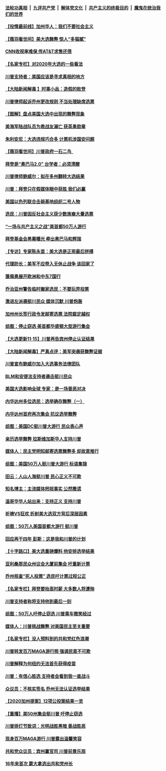 ####  [法轮功真相](../../../../basic/blob/master/README.md?t=11161002) &nbsp;|&nbsp; [九评共产党](../../../../9ping.md/blob/master/README.md?t=11161002) &nbsp;|&nbsp; [解体党文化](../../../../jtdwh.md/blob/master/README.md?t=11161002)  &nbsp;|&nbsp; [共产主义的终极目的](../../../../gczydzjmd.md/blob/master/README.md?t=11161002) &nbsp;|&nbsp; [魔鬼在统治我们的世界](../../../../mgztzwmdsj.md/blob/master/README.md?t=11161002) 

#### [【役情最前线】加州华人：我们不要社会主义](../pages/nsc412/n12552016.md?t=11161002) 

#### [【薇羽看世间】美大选舞弊 惊人“多猫腻”](../pages/nsc412/n12551495.md?t=11161002) 

#### [CNN收视率难保 传AT&T求售还债](../pages/nsc412/n12551353.md?t=11161002) 

#### [【名家专栏】对2020年大选的一些看法](../pages/nsc412/n12551118.md?t=11161002) 

#### [川普支持者：美国应该是寻求真相的地方](../pages/nsc412/n12551736.md?t=11161002) 

#### [【大陆新闻解毒 】时事小品：造假的败登](../pages/nsc412/n12551030.md?t=11161002) 

#### [川普律师起诉乔州更改规则 不当处理缺席选票](../pages/nsc412/n12551816.md?t=11161002) 

#### [【图解】盘点美国大选中出现的舞弊现象](../pages/nsc412/n12551781.md?t=11161002) 

#### [美海军陆战队员为救战友溺亡 获英勇勋章](../pages/nsc412/n12551044.md?t=11161002) 

#### [朱利安尼：大选违规巧合多 计票机涉国安问题](../pages/nsc412/n12551769.md?t=11161002) 

#### [【薇羽看世间】川普政府一石二鸟   ](../pages/nsc412/n12551389.md?t=11161002) 

#### [拜登是“奥巴马2.0” 台学者：必须清醒](../pages/nsc412/n12547556.md?t=11161002) 

#### [川普律师鲍威尔：拟在多州翻转大选结果](../pages/nsc412/n12551731.md?t=11161002) 

#### [川普：拜登只在假媒体眼中获胜 我们必赢](../pages/nsc412/n12551570.md?t=11161002) 

#### [美国以色列联合击毙基地组织二号人物](../pages/nsc412/n12551575.md?t=11161002) 

#### [选民：川普因反社会主义获少数族裔大量选票](../pages/nsc412/n12551561.md?t=11161002) 

#### [“一场与共产主义之战”美首都50万人游行](../pages/nsc412/n12550985.md?t=11161002) 

#### [拜登基金会黑幕曝光 牵出奥巴马和辉瑞](../pages/nsc412/n12551522.md?t=11161002) 

#### [【专访】专家陈永苗：美大选是正邪最后拼搏](../pages/nsc412/n12551352.md?t=11161002) 

#### [代理防长：美军不应卷入无休止战争 该回家了](../pages/nsc412/n12551458.md?t=11161002) 

#### [蓬佩奥展开欧洲和中东7国行](../pages/nsc412/n12551331.md?t=11161002) 

#### [乔治亚州警告临时搬家选民：不要玩弄投票](../pages/nsc412/n12551166.md?t=11161002) 

#### [激进左派袭挺川民众 媒体沉默 川普炮轰](../pages/nsc412/n12551262.md?t=11161002) 

#### [加州州长签行政令发邮寄选票 法院裁定越权](../pages/nsc412/n12551154.md?t=11161002) 

#### [组图：停止窃选 美首都华盛顿大型游行集会](../pages/nsc412/n12551175.md?t=11161002) 

#### [【大选更新11·15】川普再告宾州停止认证结果](../pages/nsc412/n12550675.md?t=11161002) 

#### [【大陆新闻解毒】严真点评：美军突袭获舞弊证据](../pages/nsc412/n12551035.md?t=11161002) 

#### [川普宣布鲍威尔加入大选事务法律团队](../pages/nsc412/n12550980.md?t=11161002) 

#### [BLM和安提法支持者袭击挺川民众](../pages/nsc412/n12551005.md?t=11161002) 

#### [美国大选影响全球 专家：是一场善恶对决](../pages/nsc412/n12550876.md?t=11161002) 

#### [内华达州多位选民：选举确存舞弊（一）](../pages/nsc412/n12550715.md?t=11161002) 

#### [内华达州首府再次集会 抗议选举舞弊](../pages/nsc412/n12550741.md?t=11161002) 

#### [组图：美国DC挺川普大游行 民众表心声](../pages/nsc412/n12550596.md?t=11161002) 

#### [亲历选举舞弊 拉斯维加斯华人支持川普](../pages/nsc412/n12550671.md?t=11161002) 

#### [媒体人：民主党明知邮寄选票舞弊多 却故意推行](../pages/nsc412/n12545847.md?t=11161002) 

#### [组图：美国50万人挺川普大游行 标语集锦](../pages/nsc412/n12550427.md?t=11161002) 

#### [田云：人山人海挺川普 民心正义不可欺](../pages/nsc412/n12550294.md?t=11161002) 

#### [知名博主：主流媒体罔视事实 公然撒谎](../pages/nsc412/n12550536.md?t=11161002) 

#### [温哥华华人站出来：支持正义 支持川普](../pages/nsc412/n12550451.md?t=11161002) 

#### [祈祷VS狂欢 折射美大选双方背后深层因素](../pages/nsc412/n12549548.md?t=11161002) 

#### [组图：50万人美国首都大游行 挺川普](../pages/nsc412/n12550216.md?t=11161002) 

#### [回应再干四年 彭斯：这是我和川普的计划](../pages/nsc412/n12550298.md?t=11161002) 

#### [【十字路口】美大选重磅爆料 他安排选举结果](../pages/nsc412/n12550057.md?t=11161002) 

#### [亚利桑那民众州议会大厦前集会 吁重新计票](../pages/nsc412/n12550170.md?t=11161002) 

#### [乔州核查“死人投票” 选民吁计票过程公正](../pages/nsc412/n12549900.md?t=11161002) 

#### [【名家专栏】拜登要抬高时薪 大多数人将遭殃](../pages/nsc412/n12549561.md?t=11161002) 

#### [川普支持者称将支持他到最后一刻](../pages/nsc412/n12549816.md?t=11161002) 

#### [组图：50万人吁停止窃选 川普乘车微笑经过](../pages/nsc412/n12549853.md?t=11161002) 

#### [媒体人：川普挑战舞弊 对美国民主至关重要](../pages/nsc412/n12549899.md?t=11161002) 

#### [【名家专栏】没人预料到的共和党红色浪潮](../pages/nsc412/n12549274.md?t=11161002) 

#### [川普转发百万MAGA游行照 强调民意不可欺](../pages/nsc412/n12549739.md?t=11161002) 

#### [川普解释为何纽约无法首先获得疫苗](../pages/nsc412/n12549807.md?t=11161002) 

#### [川普：有信心胜选 支持者会看到我一直战斗](../pages/nsc412/n12549753.md?t=11161002) 

#### [众议员：不核实签名 乔州无法认证选举结果](../pages/nsc412/n12549755.md?t=11161002) 

#### [【2020加州提案】12项公投案结果一览](../pages/nsc412/n12535694.md?t=11161002) 

#### [【重播】美50州集会挺川普 吁停止窃选](../pages/nsc412/n12547437.md?t=11161002) 

#### [川普排灯节致词：光明战胜黑暗 善战胜恶](../pages/nsc412/n12549638.md?t=11161002) 

#### [现身百万MAGA游行 川普露出温馨笑容](../pages/nsc412/n12549595.md?t=11161002) 

#### [共和党众议员：宾州赢官司 川普前景乐观](../pages/nsc412/n12549524.md?t=11161002) 

#### [16年来首次 蒙大拿选出共和党州长](../pages/nsc412/n12549554.md?t=11161002) 

